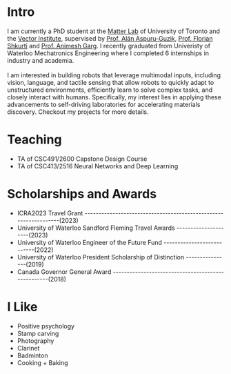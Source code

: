 # Intro

I am currently a PhD student at the [Matter Lab](https://www.matter.toronto.edu/) of University of Toronto and the [Vector Institute](https://vectorinstitute.ai/), supervised by [Prof. Alán Aspuru-Guzik](https://www.matter.toronto.edu/basic-content-page/about-alan), [Prof. Florian Shkurti](https://www.cs.toronto.edu/~florian/) and [Prof. Animesh Garg](https://animesh.garg.tech/). I recently graduated from Univeristy of Waterloo Mechatronics Engineering where I completed 6 internships in industry and academia. 
<br><br>
I am interested in building robots that leverage multimodal inputs, including vision, language, and tactile sensing that allow robots to quickly adapt to unstructured environments, efficiently learn to solve complex tasks, and closely interact with humans. Specifically, my interest lies in applying these advancements to self-driving laboratories for accelerating materials discovery. Checkout my projects for more details. 

# Teaching
- TA of CSC491/2600 Capstone Design Course
- TA of CSC413/2516 Neural Networks and Deep Learning


# Scholarships and Awards
- ICRA2023 Travel Grant -----------------------------------------------------------------(2023)
- University of Waterloo Sandford Fleming Travel Awards ---------------------(2023)
- University of Waterloo Engineer of the Future Fund ---------------------------(2022)
- University of Waterloo President Scholarship of Distinction ----------------(2019)
- Canada Governor General Award ---------------------------------------------------(2018)


# I Like

- Positive psychology
- Stamp carving
- Photography
- Clarinet
- Badminton
- Cooking + Baking
